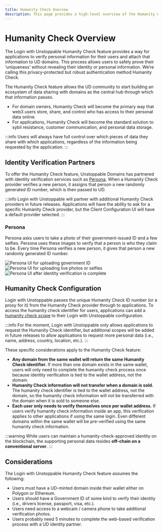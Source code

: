 ```yaml
---
title: Humanity Check Overvew
description: This page provides a high-level overview of the Humanity Check feature for Login with Unstoppable.
---
```


# Humanity Check Overview

The Login with Unstoppable Humanity Check feature provides a way for applications to verify personal information for their users and attach that information to UD domains. This process allows users to safely prove their ‘uniqueness’ without revealing their identity or personal information. We’re calling this privacy-protected but robust authentication method Humanity Check.

The Humanity Check feature allows the UD community to start building an ecosystem of data sharing with domains as the central hub through which that information passes.

* For domain owners, Humanity Check will become the primary way that web3 users store, share, and control who has access to their personal data online.&#x20;
* For applications, Humanity Check will become the standard solution to sybil resistance, customer communication, and personal data storage.

:::info
Users will always have full control over which pieces of data they share with which applications, regardless of the information being requested by the application.
:::

## Identity Verification Partners

To offer the Humanity Check feature, Unstoppable Domains has partnered with identity verification services such as [Persona](https://withpersona.com). When a Humanity Check provider verifies a new person, it assigns that person a new randomly generated ID number, which is then passed to UD.

:::info
Login with Unstoppable will partner with additional Humanity Check providers in future releases. Applications will have the ability to ask for a specific Humanity Check provider, but the Client Configuration UI will have a default provider selected.
:::

### Persona

Persona asks users to take a photo of their government-issued ID and a few selfies. Persona uses these images to verify that a person is who they claim to be. Every time Persona verifies a new person, it gives that person a new randomly generated ID number.

![Persona UI for uploading government ID](/images/persona_upload_photo_id.png '#display=inline-block;padding=0px;width=33%;') ![Persona UI for uploading live photos or selfies](/images/persona_live_photo_capture.png '#display=inline-block;padding=0px;width=33%;') ![Persona UI after identity verification is complete](/images/persona_congratuations.png '#display=inline-block;padding=0px;width=33%;')

## Humanity Check Configuration

Login with Unstoppable passes the unique Humanity Check ID number (or a proxy for it) from the Humanity Check provider through to applications. To access the humanity check identifier for users, applications can add a [humanity check scope](scopes-for-login.md#humanitycheck-scope-mark-style"colorred"betamark) to their Login with Unstoppable configuration.&#x20;

:::info
For the moment, Login with Unstoppable only allows applications to request the Humanity Check identifier, but additional scopes will be added in future releases to allow applications to request more personal data (i.e., name, address, country, location, etc.).&#x20;
:::

These specific considerations apply to the Humanity Check feature:

* **Any domain from the same wallet will return the same Humanity Check identifier.** If more than one domain exists in the same wallet, users will only need to complete the humanity check process once because identity verification is tied to the wallet address, not the domain.&#x20;
* **Humanity Check information will not transfer when a domain is sold.** The humanity check identifier is tied to the wallet address, not the domain, so the humanity check information will not be transferred with the domain when it is sold to someone else.
* **Each user only needs to verify themselves once per wallet address.** If users verify humanity check information inside an app, this verification applies to other applications if using the same login. Even different domains within the same wallet will be pre-verified using the same humanity check information.

:::warning
While users can maintain a humanity-check-approved identity on the blockchain, the supporting personal data resides **off-chain on a conventional server**.
:::

## Considerations

The Login with Unstoppable Humanity Check feature assumes the following:

* Users must have a UD-minted domain inside their wallet either on Polygon or Ethereum.&#x20;
* Users should have a Government ID of some kind to verify their identity (i.e., drivers license, passport, visa, etc.).
* Users need access to a webcam / camera phone to take additional verification photos.
* Users probably need 5 minutes to complete the web-based verification process with a UD identity partner.
